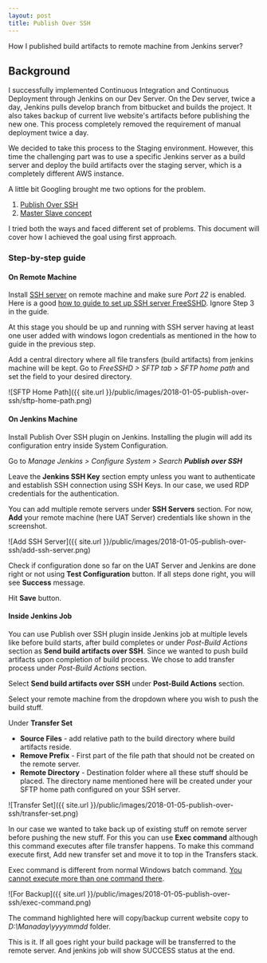 ```yaml
---
layout: post
title: Publish Over SSH
---
```

How I published build artifacts to remote machine from Jenkins server?
<!--more-->

## Background
I successfully implemented Continuous Integration and Continuous Deployment through Jenkins on our Dev Server. On the Dev server, twice a day, Jenkins pulls develop branch from bitbucket and builds the project. It also takes backup of current live website's artifacts before publishing the new one. This process completely removed the requirement of manual deployment twice a day.

We decided to take this process to the Staging environment. However, this time the challenging part was to use a specific Jenkins server as a build server and deploy the build artifacts over the staging server, which is a completely different AWS instance.

A little bit Googling brought me two options for the problem.

1. [Publish Over SSH](https://wiki.jenkins.io/display/JENKINS/Publish+Over+SSH+Plugin)
2. [Master Slave concept](https://wiki.jenkins.io/display/JENKINS/Distributed+builds)

I tried both the ways and faced different set of problems. This document will cover how I achieved the goal using first approach.

### Step-by-step guide

#### On Remote Machine

Install [SSH server](http://www.freesshd.com/index.php?ctt=download) on remote machine and make sure *Port 22* is enabled. Here is a good [how to guide to set up SSH server FreeSSHD](http://johnklann.com/how-to-setup-a-ssh-server-on-windows/). Ignore Step 3 in the guide.

At this stage you should be up and running with SSH server having at least one user added with windows logon credentials as mentioned in the how to guide in the previous step.

Add a central directory where all file transfers (build artifacts) from jenkins machine will be kept. Go to *FreeSSHD > SFTP tab > SFTP home path* and set the field to your desired directory.

![SFTP Home Path]({{ site.url }}/public/images/2018-01-05-publish-over-ssh/sftp-home-path.png)

#### On Jenkins Machine

Install Publish Over SSH plugin on Jenkins. Installing the plugin will add its configuration entry inside System Configuration.

Go to *Manage Jenkins > Configure System > Search **Publish over SSH***

Leave the **Jenkins SSH Key** section empty unless you want to authenticate and establish SSH connection using SSH Keys. In our case, we used RDP credentials for the authentication.

You can add multiple remote servers under **SSH Servers** section. For now, **Add** your remote machine (here UAT Server) credentials like shown in the screenshot.

![Add SSH Server]({{ site.url }}/public/images/2018-01-05-publish-over-ssh/add-ssh-server.png)

Check if configuration done so far on the UAT Server and Jenkins are done right or not using **Test Configuration** button. If all steps done right, you will see **Success** message.

Hit **Save** button.

#### Inside Jenkins Job

You can use Publish over SSH plugin inside Jenkins job at multiple levels like before build starts, after build completes or under *Post-Build Actions* section as **Send build artifacts over SSH**. Since we wanted to push build artifacts upon completion of build process. We chose to add transfer process under *Post-Build Actions* section.

Select **Send build artifacts over SSH** under **Post-Build Actions** section.

Select your remote machine from the dropdown where you wish to push the build stuff.

Under **Transfer Set**

* **Source Files** - add relative path to the build directory where build artifacts reside.
* **Remove Prefix** - First part of the file path that should not be created on the remote server.
* **Remote Directory** - Destination folder where all these stuff should be placed. The directory name mentioned here will be created under your SFTP home path configured on your SSH server.

![Transfer Set]({{ site.url }}/public/images/2018-01-05-publish-over-ssh/transfer-set.png)

In our case we wanted to take back up of existing stuff on remote server before pushing the new stuff. For this you can use **Exec command** although this command executes after file transfer happens. To make this command execute first, Add new transfer set and move it to top in the Transfers stack.

Exec command is different from normal Windows batch command. [You cannot execute more than one command there](https://issues.jenkins-ci.org/browse/JENKINS-17809).

![For Backup]({{ site.url }}/public/images/2018-01-05-publish-over-ssh/exec-command.png)

The command highlighted here will copy/backup current website copy to *D:\Manaday\yyyymmdd* folder.

This is it. If all goes right your build package will be transferred to the remote server. And jenkins job will show SUCCESS status at the end.
